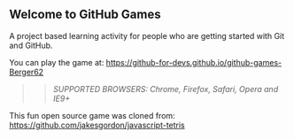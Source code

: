 ## Welcome to GitHub Games

A project based learning activity for people who are getting started with Git and GitHub.

You can play the game at: https://github-for-devs.github.io/github-games-Berger62

>> _*SUPPORTED BROWSERS*: Chrome, Firefox, Safari, Opera and IE9+_

This fun open source game was cloned from: https://github.com/jakesgordon/javascript-tetris
